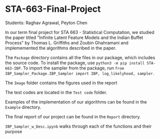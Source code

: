 # STA-663-Final-Project

Students: Raghav Agrawal, Peyton Chen

In our term final project for STA 663 - Statistical Computation, we studied the paper titled "Infinite Latent Feature Models
and the Indian Buffet Process" by Thomas L. Griffiths and Zoubin Ghahramani and implememented the algorithms described in the paper.

The `Package` directory contains all the files in our package, which includes the source code. To install the package, use `python3 -m pip install STA-663-IBP`. To import the sampler from the package, run `from IBP_Sampler_Package.IBP_Sampler import IBP, log_likelyhood, sampler`.

The `Image` folder contains the figures used in the report

The test codes are located in the `Test code` folder. 

Examples of the implementation of our algorithms can be found in the `Example` directory. 

The final report of our project can be found in the `Report` directory. 

`IBP_Sampler_w_Desc.ipynb` walks through each of the functions and their purpose 
